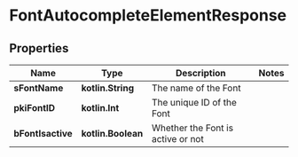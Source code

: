 
# FontAutocompleteElementResponse

## Properties
| Name | Type | Description | Notes |
| ------------ | ------------- | ------------- | ------------- |
| **sFontName** | **kotlin.String** | The name of the Font |  |
| **pkiFontID** | **kotlin.Int** | The unique ID of the Font |  |
| **bFontIsactive** | **kotlin.Boolean** | Whether the Font is active or not |  |



